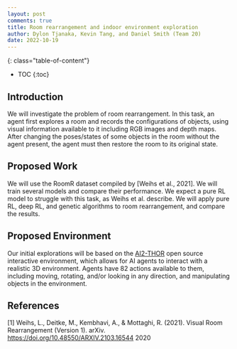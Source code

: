 ```yaml
---
layout: post
comments: true
title: Room rearrangement and indoor environment exploration
author: Dylon Tjanaka, Kevin Tang, and Daniel Smith (Team 20)
date: 2022-10-19
---
```


{: class="table-of-content"}
* TOC
{:toc}

## Introduction
We will investigate the problem of room rearrangement. In this task, an agent first explores a room and records the configurations of objects, using visual information available to it including RGB images and depth maps. After changing the poses/states of some objects in the room without the agent present, the agent must then restore the room to its original state.

## Proposed Work
We will use the RoomR dataset compiled by [Weihs et al., 2021]. We will train several models and compare their performance. We expect a pure RL model to struggle with this task, as Weihs et al. describe. We will apply pure RL, deep RL, and genetic algorithms to room rearrangement, and compare the results.

## Proposed Environment

Our initial explorations will be based on the [AI2-THOR](https://ai2thor.allenai.org/) open source interactive environment, which allows for AI agents to interact with a realistic 3D environment. Agents have 82 actions available to them, including moving, rotating, and/or looking in any direction, and manipulating objects in the environment.


## References
[1] Weihs, L., Deitke, M., Kembhavi, A., & Mottaghi, R. (2021). Visual Room Rearrangement (Version 1). arXiv. https://doi.org/10.48550/ARXIV.2103.16544
2020
